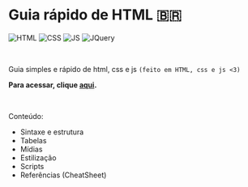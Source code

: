 # Guia rápido de HTML :brazil:

![HTML](https://img.shields.io/badge/HTML5-E34F26?style=for-the-badge&logo=html5&logoColor=white)
![CSS](https://img.shields.io/badge/CSS3-1572B6?style=for-the-badge&logo=css3&logoColor=white)
![JS](https://img.shields.io/badge/JavaScript-F7DF1E?style=for-the-badge&logo=javascript&logoColor=black)
![JQuery](https://img.shields.io/badge/jQuery-0769AD?style=for-the-badge&logo=jquery&logoColor=white)

<br>

Guia simples e rápido de html, css e js `(feito em HTML, css e js <3)`

**Para acessar, clique [aqui](https://tiagofribeiro.github.io/html-basics/).**

<br>

Conteúdo:

- Sintaxe e estrutura
- Tabelas
- Mídias
- Estilização
- Scripts
- Referências (CheatSheet)

